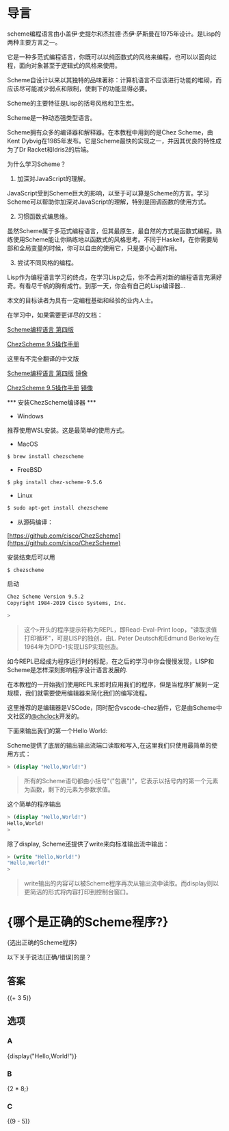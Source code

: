 # 导言

scheme编程语言由小盖伊·史提尔和杰拉德·杰伊·萨斯曼在1975年设计。是Lisp的两种主要方言之一。

它是一种多范式编程语言，你既可以以纯函数式的风格来编程，也可以以面向过程，面向对象甚至于逻辑式的风格来使用。

Scheme自设计以来以其独特的品味著称：计算机语言不应该进行功能的堆砌，而应该尽可能减少弱点和限制，使剩下的功能显得必要。

Scheme的主要特征是Lisp的括号风格和卫生宏。

Scheme是一种动态强类型语言。

Scheme拥有众多的编译器和解释器。在本教程中用到的是Chez Scheme，由Kent Dybvig在1985年发布。它是Scheme最快的实现之一，并因其优良的特性成为了Dr Racket和Idris2的后端。

为什么学习Scheme？

1. 加深对JavaScript的理解。

JavaScript受到Scheme巨大的影响，以至于可以算是Scheme的方言。学习Scheme可以帮助你加深对JavaScript的理解，特别是回调函数的使用方式。

2. 习惯函数式编思维。

虽然Scheme属于多范式编程语言，但其最原生，最自然的方式是函数式编程。熟练使用Scheme能让你熟练地以函数式的风格思考。不同于Haskell，在你需要局部和全局变量的时候，你可以自由的使用它，只是要小心副作用。

3. 尝试不同风格的编程。

Lisp作为编程语言学习的终点，在学习Lisp之后，你不会再对新的编程语言充满好奇。有看尽千帆的胸有成竹。到那一天，你会有自己的Lisp编译器…


本文的目标读者为具有一定编程基础和经验的业内人士。


在学习中，如果需要更详尽的文档：

[Scheme编程语言 第四版](https://www.scheme.com/tspl4/)

[ChezScheme 9.5操作手册](https://cisco.github.io/ChezScheme/csug9.5/csug.html)

这里有不完全翻译的中文版

[Scheme编程语言 第四版](https://guenchi.github.io/TSPL/) [镜像](https://guenchi.gitlab.io/TSPL/)

[ChezScheme 9.5操作手册](https://guenchi.github.io/CSUG/)  [镜像](https://guenchi.gitlab.io/CSUG/)


*** 安装ChezScheme编译器 ***

* Windows

推荐使用WSL安装。这是最简单的使用方式。

* MacOS

```bash
$ brew install chezscheme
```


* FreeBSD

```bash
$ pkg install chez-scheme-9.5.6
```

* Linux

```bash
$ sudo apt-get install chezscheme
```

* 从源码编译：

[https://github.com/cisco/ChezScheme](https://github.com/cisco/ChezScheme)


安装结束后可以用

```bash
$ chezscheme
```
启动

```bash
Chez Scheme Version 9.5.2
Copyright 1984-2019 Cisco Systems, Inc.

> 
```

> 这个`>`开头的程序提示符称为REPL，即Read-Eval-Print loop，"读取求值打印循环"，可是LISP的独创，由L. Peter Deutsch和Edmund Berkeley在1964年为DPD-1实现LISP实现创造。

如今REPL已经成为程序运行时的标配，在之后的学习中你会慢慢发现，LISP和Scheme是怎样深刻影响程序设计语言发展的.

在本教程的一开始我们使用REPL来即时应用我们的程序，但是当程序扩展到一定规模，我们就需要使用编辑器来简化我们的编写流程。

这里推荐的是编辑器是VSCode，同时配合vscode-chez插件，它是由Scheme中文社区的[@chclock](https://github.com/chclock)开发的。

下面来输出我们的第一个Hello World:

Scheme提供了底层的输出输出流端口读取和写入,在这里我们只使用最简单的使用方式：

```scheme
> (display "Hello,World!")
```

> 所有的Scheme语句都由小括号"("包裹")"，它表示以括号内的第一个元素为函数，剩下的元素为参数求值。 

这个简单的程序输出
```scheme
> (display "Hello,World!")
Hello,World!
> 
```
除了display, Scheme还提供了write来向标准输出流中输出：

```scheme
> (write "Hello,World!")
"Hello,World!"
> 
```

> write输出的内容可以被Scheme程序再次从输出流中读取。而display则以更简洁的形式将内容打印到控制台窗口。 


# {哪个是正确的Scheme程序?}

{选出正确的Scheme程序}

以下关于说法[正确/错误]的是？

## 答案

{(+ 3 5)}

## 选项

### A

{display("Hello,World!")}

### B

{2 * 8;}

### C

{(9 - 5)}

